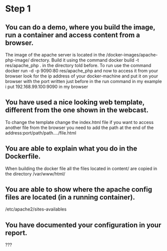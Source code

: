 # Step 1
## You can do a demo, where you build the image, run a container and access content from a browser.
The image of the apache server is located in the /docker-images/apache-php-image/ directory. Build it using the command 
    docker build -t res/apache_php . 
in the directory told before.
To run use the command
    docker run -d -p 9090:80 res/apache_php
and now to access it from your browser look for the ip address of your docker-machine and put it on your browser with the port written just 
before in the run command in my example i put 192.168.99.100:9090 in my browser  
## You have used a nice looking web template, different from the one shown in the webcast.
To change the template change the index.html file if you want to access another file from the browser you need to add the path at the end 
of the address:port/path/path..../file.html
## You are able to explain what you do in the Dockerfile.
When building the docker file all the files located in content/ are copied in the directory /var/www/html/
## You are able to show where the apache config files are located (in a running container).
/etc/apache2/sites-availables
## You have documented your configuration in your report.
???
